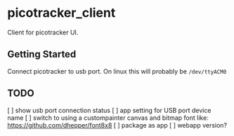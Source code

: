 # picotracker_client

Client for picotracker UI.

## Getting Started

Connect picotracker to usb port. On linux this will probably be `/dev/ttyACM0`

## TODO

[ ] show usb port connection status
[ ] app setting for USB port device name
[ ] switch to using a custompainter canvas and bitmap font like: https://github.com/dhepper/font8x8
[ ] package as app
[ ] webapp version?